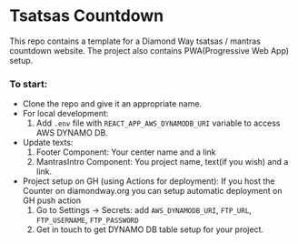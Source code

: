 # Tsatsas Countdown
This repo contains a template for a Diamond Way tsatsas / mantras countdown website.
The project also contains PWA(Progressive Web App) setup.

### To start:

- Clone the repo and give it an appropriate name.
- For local development:
  1. Add `.env` file with `REACT_APP_AWS_DYNAMODB_URI` variable to access AWS DYNAMO DB.
- Update texts:
  1. Footer Component: Your center name and a link
  2. MantrasIntro Component: You project name, text(if you wish) and a link.
- Project setup on GH (using Actions for deployment):
  If you host the Counter on diamondway.org you can setup automatic deployment on GH push action
  1. Go to Settings -> Secrets: add `AWS_DYNAMODB_URI`, `FTP_URL`, `FTP_USERNAME`, `FTP_PASSWORD`
  2. Get in touch to get DYNAMO DB table setup for your project.
